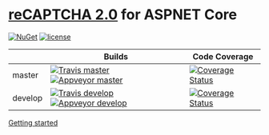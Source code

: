 # [reCAPTCHA 2.0](https://developers.google.com/recaptcha) for ASPNET Core

[![NuGet](https://img.shields.io/nuget/v/PaulMiami.AspNetCore.Mvc.Recaptcha.svg?maxAge=86400)](https://www.nuget.org/packages/PaulMiami.AspNetCore.Mvc.Recaptcha)
[![license](https://img.shields.io/github/license/mashape/apistatus.svg?maxAge=2592000)](https://raw.githubusercontent.com/PaulMiami/reCAPTCHA/master/LICENSE)

|  | Builds | Code Coverage |
| -------- | --- | --- |
| master   | [![Travis master](https://travis-ci.org/PaulMiami/reCAPTCHA.svg?branch=master)](https://travis-ci.org/PaulMiami/reCAPTCHA)  [![Appveyor master](https://ci.appveyor.com/api/projects/status/2r3xdp36ky4a30vg/branch/master?svg=true)](https://ci.appveyor.com/project/PaulMiami/recaptcha/branch/master)  | [![Coverage Status](https://coveralls.io/repos/github/PaulMiami/reCAPTCHA/badge.svg?branch=master)](https://coveralls.io/github/PaulMiami/reCAPTCHA?branch=master) |
| develop  | [![Travis develop](https://travis-ci.org/PaulMiami/reCAPTCHA.svg?branch=develop)](https://travis-ci.org/PaulMiami/reCAPTCHA) [![Appveyor develop](https://ci.appveyor.com/api/projects/status/2r3xdp36ky4a30vg/branch/develop?svg=true)](https://ci.appveyor.com/project/PaulMiami/recaptcha/branch/develop) | [![Coverage Status](https://coveralls.io/repos/github/PaulMiami/reCAPTCHA/badge.svg?branch=develop)](https://coveralls.io/github/PaulMiami/reCAPTCHA?branch=develop) |

[Getting started](https://github.com/PaulMiami/reCAPTCHA/wiki/Getting-started)
